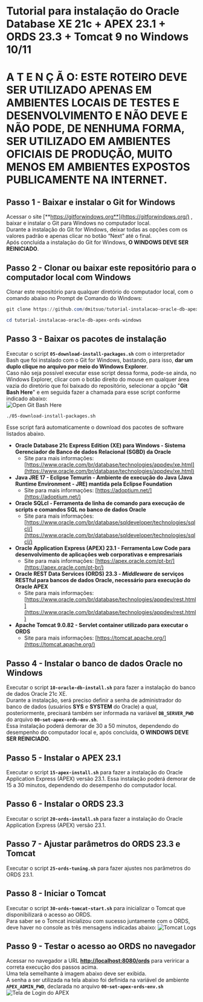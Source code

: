 # Tutorial para instalação do Oracle Database XE 21c + APEX 23.1 + ORDS 23.3 + Tomcat 9 no Windows 10/11

# A T E N Ç Ã O: ESTE ROTEIRO DEVE SER UTILIZADO APENAS EM AMBIENTES LOCAIS DE TESTES E DESENVOLVIMENTO E NÃO DEVE E NÃO PODE, DE NENHUMA FORMA, SER UTILIZADO EM AMBIENTES OFICIAIS DE PRODUÇÃO, MUITO MENOS EM AMBIENTES EXPOSTOS PUBLICAMENTE NA INTERNET.

## Passo 1 - Baixar e instalar o Git for Windows

Acessar o site [**https://gitforwindows.org**](https://gitforwindows.org/) , baixar e instalar o Git para Windows no computador local.<br/>
Durante a instalação do Git for Windows, deixar todas as opções com os valores padrão e apenas clicar no botão “Next” até o final.<br/>
Após concluída a instalação do Git for Windows, **O WINDOWS DEVE SER REINICIADO**.

## Passo 2 - Clonar ou baixar este repositório para o computador local com Windows

Clonar este repositório para qualquer diretório do computador local, com o comando abaixo no Prompt de Comando do Windows:
```powershell
git clone https://github.com/dmitsuo/tutorial-instalacao-oracle-db-apex-ords-windows.git

cd tutorial-instalacao-oracle-db-apex-ords-windows
```
## **Passo 3 - Baixar os pacotes de instalação**
Executar o script **`05-download-install-packages.sh`** com o interpretador Bash que foi instalado com o Git for Windows, bastando, para isso, **dar um duplo clique no arquivo por meio do Windows Explorer**.<br/>
Caso não seja possível executar esse script dessa forma, pode-se ainda, no Windows Explorer, clicar com o botão direito do mouse em qualquer área vazia do diretório que foi baixado do repositório, selecionar a opção "**Git Bash Here**" e em seguida fazer a chamada para esse script conforme indicado abaixo:<br/>
![Open Git Bash Here](img/open-git-bash-here.png)
```bash
./05-download-install-packages.sh
```
Esse script fará automaticamente o download dos pacotes de software listados abaixo.<br/>
- **Oracle Database 21c Express Edition (XE) para Windows - Sistema Gerenciador de Banco de dados Relacional (SGBD) da Oracle**
    - Site para mais informações: [https://www.oracle.com/br/database/technologies/appdev/xe.html](https://www.oracle.com/br/database/technologies/appdev/xe.html)
- **Java JRE 17 - Eclipse Temurin - Ambiente de execução do Java (Java Runtime Environment - JRE) mantida pela Eclipse Foundation**
    - Site para mais informações: [https://adoptium.net/](https://adoptium.net/)
- **Oracle SQLcl - Ferramenta de linha de comando para execução de scripts e comandos SQL no banco de dados Oracle**
    - Site para mais informações: [https://www.oracle.com/br/database/sqldeveloper/technologies/sqlcl/](https://www.oracle.com/br/database/sqldeveloper/technologies/sqlcl/)
- **Oracle Application Express (APEX) 23.1 - Ferramenta Low Code para desenvolvimento de aplicações web corporativas e empresariais**
    - Site para mais informações: [https://apex.oracle.com/pt-br/](https://apex.oracle.com/pt-br/)
- **Oracle REST Data Services (ORDS) 23.3 - *Middleware* de serviços RESTful para bancos de dados Oracle, necessário para execução do Oracle APEX**
    - Site para mais informações: [https://www.oracle.com/br/database/technologies/appdev/rest.html](https://www.oracle.com/br/database/technologies/appdev/rest.html)
- **Apache Tomcat 9.0.82 - Servlet container utilizado para executar o ORDS**
    - Site para mais informações: [https://tomcat.apache.org/](https://tomcat.apache.org/)
## Passo 4 - Instalar o banco de dados Oracle no Windows
Executar o script **`10-oracle-db-install.sh`** para fazer a instalação do banco de dados Oracle 21c XE.<br/>
Durante a instalação, será preciso definir a senha de administrador do banco de dados (usuários **SYS** e **SYSTEM** do Oracle) a qual, posteriormente, precisará também ser informada na variável **`DB_SERVER_PWD`** do arquivo **`00-set-apex-ords-env.sh`**.<br/>
Essa instalação poderá demorar de 30 a 50 minutos, dependendo do desempenho do computador local e, após concluída, **O WINDOWS DEVE SER REINICIADO**.
## Passo 5 - Instalar o APEX 23.1
Executar o script **`15-apex-install.sh`** para fazer a instalação do Oracle Application Express (APEX) versão 23.1.
Essa instalação poderá demorar de 15 a 30 minutos, dependendo do desempenho do computador local.
## Passo 6 - Instalar o ORDS 23.3
Executar o script **`20-ords-install.sh`** para fazer a instalação do Oracle Application Express (APEX) versão 23.1.
## Passo 7 - Ajustar parâmetros do ORDS 23.3 e Tomcat
Executar o script **`25-ords-tuning.sh`** para fazer ajustes nos parâmetros do ORDS 23.1.
## Passo 8 - Iniciar o Tomcat
Executar o script **`30-ords-tomcat-start.sh`** para inicializar o Tomcat que disponibilizará o acesso ao ORDS.<br/>
Para saber se o Tomcat inicializou com sucesso juntamente com o ORDS, deve haver no console as três mensagens indicadas abaixo:
![Tomcat Logs](img/tomcat-logs.png)
## Passo 9 - Testar o acesso ao ORDS no navegador
Acessar no navegador a URL [**http://localhost:8080/ords**](http://localhost:8080/ords) para veriricar a correta execução dos passos acima.<br/>
Uma tela semelhante à imagem abaixo deve ser exibida.<br/>
A senha a ser utilizada na tela abaixo foi definida na variável de ambiente **`APEX_ADMIN_PWD`**, declarada no arquivo **`00-set-apex-ords-env.sh`**
![Tela de Login do APEX](img/tela-login-apex.png)